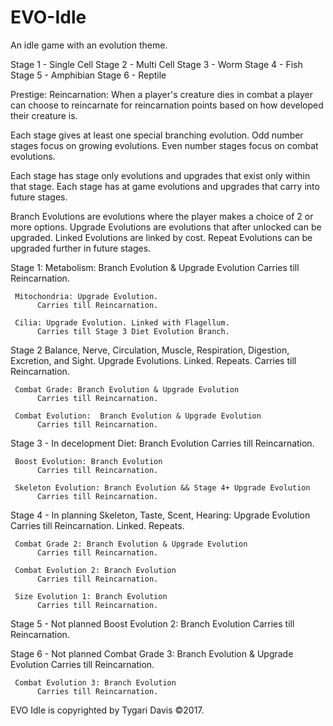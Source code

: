 # EVO-Idle
An idle game with an evolution theme.

Stage 1 - Single Cell
Stage 2 - Multi Cell
Stage 3 - Worm
Stage 4 - Fish
Stage 5 - Amphibian
Stage 6 - Reptile

Prestige: Reincarnation: When a player's creature dies in combat a player can choose to reincarnate for reincarnation points
based on how developed their creature is.

Each stage gives at least one special branching evolution.
Odd number stages focus on growing evolutions.
Even number stages focus on combat evolutions.

Each stage has stage only evolutions and upgrades that exist only within that stage.
Each stage has at game evolutions and upgrades that carry into future stages.

Branch Evolutions are evolutions where the player makes a choice of 2 or more options.
Upgrade Evolutions are evolutions that after unlocked can be upgraded.
Linked Evolutions are linked by cost.
Repeat Evolutions can be upgraded further in future stages.


Stage 1:
     Metabolism: Branch Evolution & Upgrade Evolution
          Carries till Reincarnation.
          
     Mitochondria: Upgrade Evolution.
          Carries till Reincarnation.
          
     Cilia: Upgrade Evolution. Linked with Flagellum.
          Carries till Stage 3 Diet Evolution Branch.
          
Stage 2
     Balance, Nerve, Circulation, Muscle, Respiration, Digestion, Excretion, and Sight.
          Upgrade Evolutions.  Linked. Repeats.
          Carries till Reincarnation.
     
     Combat Grade: Branch Evolution & Upgrade Evolution
          Carries till Reincarnation.
          
     Combat Evolution:  Branch Evolution & Upgrade Evolution
          Carries till Reincarnation.
          
Stage 3 - In decelopment
     Diet: Branch Evolution
          Carries till Reincarnation.
          
     Boost Evolution: Branch Evolution
          Carries till Reincarnation.
          
     Skeleton Evolution: Branch Evolution && Stage 4+ Upgrade Evolution
          Carries till Reincarnation.
          
Stage 4 - In planning
     Skeleton, Taste, Scent, Hearing: Upgrade Evolution
          Carries till Reincarnation. Linked.  Repeats.
     
     Combat Grade 2: Branch Evolution & Upgrade Evolution
          Carries till Reincarnation.
     
     Combat Evolution 2: Branch Evolution
          Carries till Reincarnation.

     Size Evolution 1: Branch Evolution
          Carries till Reincarnation.

Stage 5 - Not planned
     Boost Evolution 2: Branch Evolution
          Carries till Reincarnation.

Stage 6 - Not planned
     Combat Grade 3: Branch Evolution & Upgrade Evolution
          Carries till Reincarnation.
          
     Combat Evolution 3: Branch Evolution
          Carries till Reincarnation.



EVO Idle is copyrighted by Tygari Davis ©2017.
